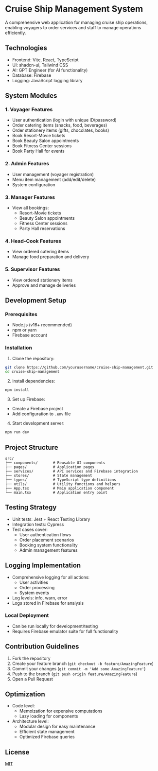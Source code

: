 # Cruise Ship Management System

A comprehensive web application for managing cruise ship operations, enabling voyagers to order services and staff to manage operations efficiently.

## Technologies
- Frontend: Vite, React, TypeScript
- UI: shadcn-ui, Tailwind CSS
- AI: GPT Engineer (for AI functionality)
- Database: Firebase
- Logging: JavaScript logging library

## System Modules

### 1. Voyager Features
- User authentication (login with unique ID/password)
- Order catering items (snacks, food, beverages)
- Order stationery items (gifts, chocolates, books)
- Book Resort-Movie tickets
- Book Beauty Salon appointments
- Book Fitness Center sessions
- Book Party Hall for events

### 2. Admin Features
- User management (voyager registration)
- Menu item management (add/edit/delete)
- System configuration

### 3. Manager Features
- View all bookings:
  - Resort-Movie tickets
  - Beauty Salon appointments
  - Fitness Center sessions
  - Party Hall reservations

### 4. Head-Cook Features
- View ordered catering items
- Manage food preparation and delivery

### 5. Supervisor Features
- View ordered stationery items
- Approve and manage deliveries

## Development Setup

### Prerequisites
- Node.js (v16+ recommended)
- npm or yarn
- Firebase account

### Installation
1. Clone the repository:
```bash
git clone https://github.com/yourusername/cruise-ship-management.git
cd cruise-ship-management
```

2. Install dependencies:
```bash
npm install
```

3. Set up Firebase:
- Create a Firebase project
- Add configuration to `.env` file

4. Start development server:
```bash
npm run dev
```

## Project Structure
```
src/
├── components/       # Reusable UI components
├── pages/            # Application pages
├── services/         # API services and Firebase integration
├── stores/           # State management
├── types/            # TypeScript type definitions
├── utils/            # Utility functions and helpers
├── App.tsx           # Main application component
└── main.tsx          # Application entry point
```

## Testing Strategy
- Unit tests: Jest + React Testing Library
- Integration tests: Cypress
- Test cases cover:
  - User authentication flows
  - Order placement scenarios
  - Booking system functionality
  - Admin management features

## Logging Implementation
- Comprehensive logging for all actions:
  - User activities
  - Order processing
  - System events
- Log levels: info, warn, error
- Logs stored in Firebase for analysis


### Local Deployment
- Can be run locally for development/testing
- Requires Firebase emulator suite for full functionality

## Contribution Guidelines
1. Fork the repository
2. Create your feature branch (`git checkout -b feature/AmazingFeature`)
3. Commit your changes (`git commit -m 'Add some AmazingFeature'`)
4. Push to the branch (`git push origin feature/AmazingFeature`)
5. Open a Pull Request

## Optimization
- Code level:
  - Memoization for expensive computations
  - Lazy loading for components
- Architecture level:
  - Modular design for easy maintenance
  - Efficient state management
  - Optimized Firebase queries

## License
[MIT](https://choosealicense.com/licenses/mit/)
